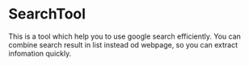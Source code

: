 # SearchTool
This is a tool which help you to use google search efficiently.
You can combine search result in list instead od webpage, so you can extract infomation quickly.
